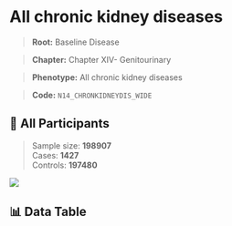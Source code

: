# All chronic kidney diseases

> **Root:** Baseline Disease  

> **Chapter:** Chapter XIV- Genitourinary  

> **Phenotype:** All chronic kidney diseases  

> **Code:** `N14_CHRONKIDNEYDIS_WIDE`

## 🧪 All Participants  
> Sample size: **198907**  
> Cases: **1427**  
> Controls: **197480**
<img src="/Sensitive/Figures/ALL/Baseline/N14_CHRONKIDNEYDIS_WIDE.png"/>

## 📊 Data Table
<CsvTableMRF src="/Sensitive/Data/ALL/Baseline/LG_N14_CHRONKIDNEYDIS_WIDE.csv"/>

